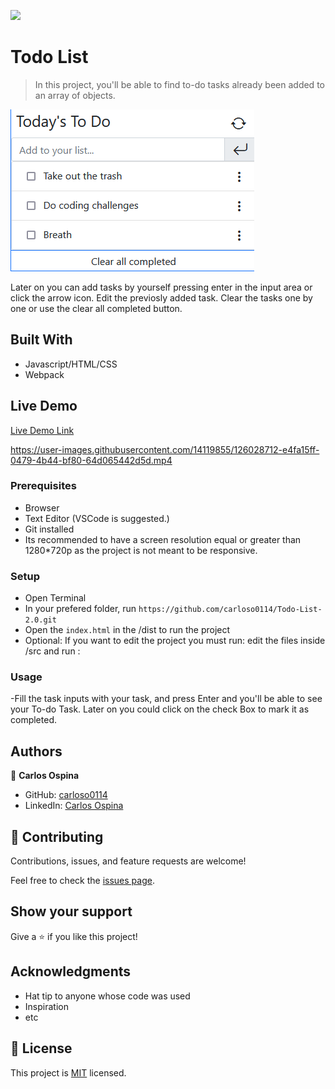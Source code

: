 
![](https://img.shields.io/badge/Microverse-blueviolet)

# Todo List

> In this project, you'll be able to find to-do tasks already been added to an array of objects.

![screenshot](./app_screenshot.png)

Later on you can add tasks by yourself pressing enter in the input area or click the arrow icon.
Edit the previosly added task.
Clear the tasks one by one or use the clear all completed button.

## Built With

- Javascript/HTML/CSS
- Webpack 

## Live Demo

[Live Demo Link](https://raw.githack.com/carloso0114/Todo-List-2.0/add-and-remove/dist/index.html)

https://user-images.githubusercontent.com/14119855/126028712-e4fa15ff-0479-4b44-bf80-64d065442d5d.mp4

### Prerequisites
- Browser
- Text Editor (VSCode is suggested.)
- Git installed 
- Its recommended to have a screen resolution equal or greater than 1280*720p as the project is not meant to be responsive.

### Setup
- Open Terminal
- In your prefered folder, run `https://github.com/carloso0114/Todo-List-2.0.git`
- Open the `index.html` in the /dist to run the project
- Optional: If you want to edit the project you must run:
  <npm i>
  edit the files inside /src and run :
  <npm run build>


### Usage
-Fill the task inputs with your task, and press Enter and you'll be able to see your To-do Task. Later on you could click on the check Box to mark it as completed.

## Authors

👤  **Carlos Ospina**

- GitHub: [carloso0114](https://github.com/carloso0114)
- LinkedIn: [Carlos Ospina](https://www.linkedin.com/in/carlosospina/)

## 🤝 Contributing

Contributions, issues, and feature requests are welcome!

Feel free to check the [issues page](https://github.com/carloso0114/Todo-List-2.0/issues).

## Show your support

Give a ⭐️ if you like this project!

## Acknowledgments

- Hat tip to anyone whose code was used
- Inspiration
- etc

## 📝 License

This project is [MIT](./MIT.md) licensed.
